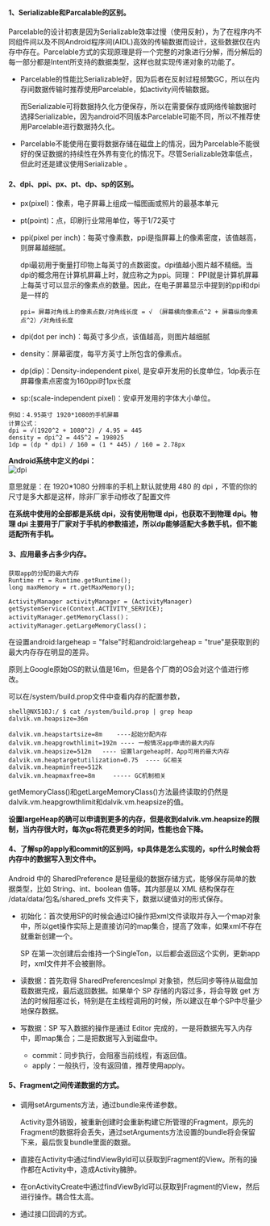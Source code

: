 #### 1、Serializable和Parcalable的区别。
Parcelable的设计初衷是因为Serializable效率过慢（使用反射），为了在程序内不同组件间以及不同Android程序间(AIDL)高效的传输数据而设计，这些数据仅在内存中存在。Parcelable方式的实现原理是将一个完整的对象进行分解，而分解后的每一部分都是Intent所支持的数据类型，这样也就实现传递对象的功能了。
- Parcelable的性能比Serializable好，因为后者在反射过程频繁GC，所以在内存间数据传输时推荐使用Parcelable，如activity间传输数据。

  而Serializable可将数据持久化方便保存，所以在需要保存或网络传输数据时选择Serializable，因为android不同版本Parcelable可能不同，所以不推荐使用Parcelable进行数据持久化。 

-  Parcelable不能使用在要将数据存储在磁盘上的情况，因为Parcelable不能很好的保证数据的持续性在外界有变化的情况下。尽管Serializable效率低点，但此时还是建议使用Serializable 。

#### 2、dpi、ppi、px、pt、dp、sp的区别。
- px(pixel)：像素，电子屏幕上组成一幅图画或照片的最基本单元
- pt(point)：点，印刷行业常用单位，等于1/72英寸
- ppi(pixel per inch)：每英寸像素数，ppi是指屏幕上的像素密度，该值越高，则屏幕越细腻。   

  dpi最初用于衡量打印物上每英寸的点数密度。dpi值越小图片越不精细。当dpi的概念用在计算机屏幕上时，就应称之为ppi。同理： PPI就是计算机屏幕上每英寸可以显示的像素点的数量。因此，在电子屏幕显示中提到的ppi和dpi是一样的
  
  `ppi= 屏幕对角线上的像素点数/对角线长度 = √ （屏幕横向像素点^2 + 屏幕纵向像素点^2）/对角线长度`

- dpi(dot per inch)：每英寸多少点，该值越高，则图片越细腻
- density：屏幕密度，每平方英寸上所包含的像素点。
- dp(dip)：Density-independent pixel, 是安卓开发用的长度单位，1dp表示在屏幕像素点密度为160ppi时1px长度
- sp:(scale-independent pixel)：安卓开发用的字体大小单位。
```
例如：4.95英寸 1920*1080的手机屏幕
计算公式：
dpi = √(1920^2 + 1080^2) / 4.95 = 445
density = dpi^2 = 445^2 = 198025
1dp = (dp * dpi) / 160 = (1 * 445) / 160 = 2.78px
```
**Android系统中定义的dpi：**      
![dpi](https://github.com/chen-eugene/Interview/blob/master/image/1539659587(1).png)       

意思就是：在 1920*1080 分辨率的手机上默认就使用 480 的 dpi ，不管的你的尺寸是多大都是这样，除非厂家手动修改了配置文件   

**在系统中使用的全部都是系统 dpi，没有使用物理 dpi，也获取不到物理 dpi。物理 dpi 主要用于厂家对于手机的参数描述，所以dp能够适配大多数手机，但不能适配所有手机。**



#### 3、应用最多占多少内存。
```
获取app的分配的最大内存
Runtime rt = Runtime.getRuntime();
long maxMemory = rt.getMaxMemory();

ActivityManager activityManager = (ActivityManager) getSystemService(Context.ACTIVITY_SERVICE);
activityManager.getMemoryClass()；
activityManager.getLargeMemoryClass()；
```
在设置android:largeheap = "false"时和android:largeheap = "true"是获取到的最大内存存在明显的差异。

原则上Google原始OS的默认值是16m，但是各个厂商的OS会对这个值进行修改。

可以在/system/build.prop文件中查看内存的配置参数，
```
shell@NX510J:/ $ cat /system/build.prop | grep heap
dalvik.vm.heapsize=36m
   
dalvik.vm.heapstartsize=8m    ----起始分配内存
dalvik.vm.heapgrowthlimit=192m ---- 一般情况app申请的最大内存 dalvik.vm.heapsize=512m   ---- 设置largeheap时，App可用的最大内存dalvik.vm.heaptargetutilization=0.75  ---- GC相关
dalvik.vm.heapminfree=512k
dalvik.vm.heapmaxfree=8m     ----- GC机制相关
```
getMemoryClass()和getLargeMemoryClass()方法最终读取的仍然是dalvik.vm.heapgrowthlimit和dalvik.vm.heapsize的值。

**设置largeHeap的确可以申请到更多的内存，但是收到dalvik.vm.heapsize的限制，当内存很大时，每次gc将花费更多的时间，性能也会下降。**

#### 4、了解sp的apply和commit的区别吗，sp具体是怎么实现的，sp什么时候会将内存中的数据写入到文件中。
Android 中的 SharedPreference 是轻量级的数据存储方式，能够保存简单的数据类型，比如 String、int、boolean 值等。其内部是以 XML 结构保存在 /data/data/包名/shared_prefs 文件夹下，数据以键值对的形式保存。

- 初始化：首次使用SP的时候会通过IO操作把xml文件读取并存入一个map对象中，所以get操作实际上是直接访问的map集合，提高了效率，如果xml不存在就重新创建一个。

  SP 在第一次创建后会维持一个SingleTon，以后都会返回这个实例，更新app时，xml文件并不会被删除。

- 读数据：首先取得 SharedPreferencesImpl 对象锁，然后同步等待从磁盘加载数据完成，最后返回数据。如果单个 SP 存储的内容过多，将会导致 get 方法的时候阻塞过长，特别是在主线程调用的时候，所以建议在单个SP中尽量少地保存数据。
- 写数据：SP 写入数据的操作是通过 Editor 完成的，一是将数据先写入内存中，即map集合；二是把数据写入到磁盘中。
  - commit：同步执行，会阻塞当前线程，有返回值。
  - apply：一般执行，没有返回值，推荐使用apply。 

#### 5、Fragment之间传递数据的方式。
- 调用setArguments方法，通过bundle来传递参数。
  
  Activity意外销毁，被重新创建时会重新构建它所管理的Fragment，原先的Fragment的数据将会丢失，通过setArguments方法设置的bundle将会保留下来，最后恢复bundle里面的数据。

- 直接在Activity中通过findViewById可以获取到Fragment的View。所有的操作都在Activity中，造成Activity臃肿。

- 在onActivityCreate中通过findViewById可以获取到Fragment的View，然后进行操作。耦合性太高。

- 通过接口回调的方式。
